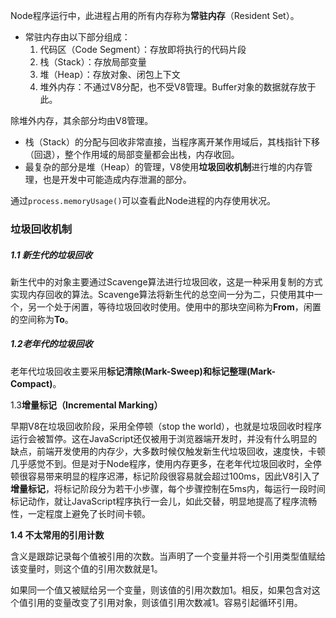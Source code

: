 Node程序运行中，此进程占用的所有内存称为**常驻内存**（Resident Set）。

* 常驻内存由以下部分组成：
  1. 代码区（Code Segment）：存放即将执行的代码片段
  2. 栈（Stack）：存放局部变量
  3. 堆（Heap）：存放对象、闭包上下文
  4. 堆外内存：不通过V8分配，也不受V8管理。Buffer对象的数据就存放于此。

除堆外内存，其余部分均由V8管理。

* 栈（Stack）的分配与回收非常直接，当程序离开某作用域后，其栈指针下移（回退），整个作用域的局部变量都会出栈，内存收回。
* 最复杂的部分是堆（Heap）的管理，V8使用**垃圾回收机制**进行堆的内存管理，也是开发中可能造成内存泄漏的部分。

通过`process.memoryUsage()`可以查看此Node进程的内存使用状况。

### 垃圾回收机制

##### 1.1 **新生代的垃圾回收**

新生代中的对象主要通过Scavenge算法进行垃圾回收，这是一种采用复制的方式实现内存回收的算法。Scavenge算法将新生代的总空间一分为二，只使用其中一个，另一个处于闲置，等待垃圾回收时使用。使用中的那块空间称为**From**，闲置的空间称为**To**。

##### 1.2**老年代的垃圾回收**

老年代垃圾回收主要采用**标记清除\(Mark-Sweep\)**和**标记整理\(Mark-Compact\)**。

1.3**增量标记（Incremental Marking）**

早期V8在垃圾回收阶段，采用全停顿（stop the world），也就是垃圾回收时程序运行会被暂停。这在JavaScript还仅被用于浏览器端开发时，并没有什么明显的缺点，前端开发使用的内存少，大多数时候仅触发新生代垃圾回收，速度快，卡顿几乎感觉不到。但是对于Node程序，使用内存更多，在老年代垃圾回收时，全停顿很容易带来明显的程序迟滞，标记阶段很容易就会超过100ms，因此V8引入了**增量标记**，将标记阶段分为若干小步骤，每个步骤控制在5ms内，每运行一段时间标记动作，就让JavaScript程序执行一会儿，如此交替，明显地提高了程序流畅性，一定程度上避免了长时间卡顿。

**1.4 不太常用的引用计数**

含义是跟踪记录每个值被引用的次数。当声明了一个变量并将一个引用类型值赋给该变量时，则这个值的引用次数就是1。

如果同一个值又被赋给另一个变量，则该值的引用次数加1。相反，如果包含对这个值引用的变量改变了引用对象，则该值引用次数减1。容易引起循环引用。

  






